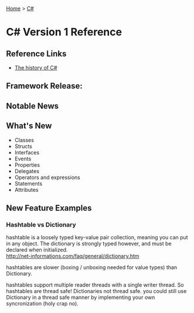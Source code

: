 [Home](../) > [C#](../csharp/)

# C# Version 1 Reference

## Reference Links

- [The history of C#](https://docs.microsoft.com/en-us/dotnet/csharp/whats-new/csharp-version-history)

## Framework Release:

## Notable News

## What's New

- Classes
- Structs
- Interfaces
- Events
- Properties
- Delegates
- Operators and expressions
- Statements
- Attributes

## New Feature Examples

### Hashtable vs Dictionary

hashtable is a loosely typed key-value pair collection, meaning you can put in any object. The dictionary is strongly typed however, and must be declared when initialized.  
http://net-informations.com/faq/general/dictionary.htm

hashtables are slower (boxing / unboxing needed for value types) than Dictionary.

hashtables support multiple reader threads with a single writer thread. So hashtables are thread safe! Dictionaries not thread safe. you could still use Dictionary in a thread safe manner by implementing your own syncronization (holy crap no).
